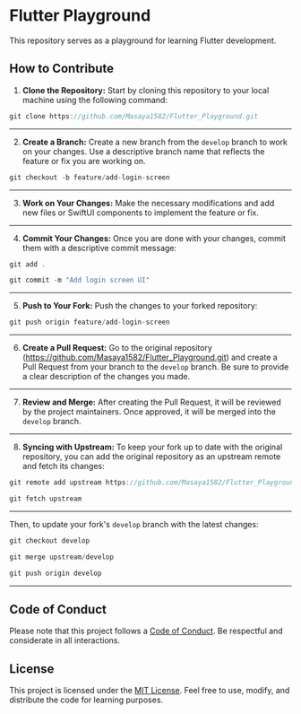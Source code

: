 # Flutter Playground

This repository serves as a playground for learning Flutter development. 

## How to Contribute

1. **Clone the Repository:** Start by cloning this repository to your local machine using the following command:

```swift
git clone https://github.com/Masaya1582/Flutter_Playground.git
```
***
2. **Create a Branch:** Create a new branch from the `develop` branch to work on your changes. Use a descriptive branch name that reflects the feature or fix you are working on.

```swift
git checkout -b feature/add-login-screen
```

***
3. **Work on Your Changes:** Make the necessary modifications and add new files or SwiftUI components to implement the feature or fix.

***
4. **Commit Your Changes:** Once you are done with your changes, commit them with a descriptive commit message:

```dart
git add .
```

```dart
git commit -m "Add login screen UI"
```

***
5. **Push to Your Fork:** Push the changes to your forked repository:

```dart
git push origin feature/add-login-screen
```

***
6. **Create a Pull Request:** Go to the original repository (https://github.com/Masaya1582/Flutter_Playground.git) and create a Pull Request from your branch to the `develop` branch. Be sure to provide a clear description of the changes you made.
***
7. **Review and Merge:** After creating the Pull Request, it will be reviewed by the project maintainers. Once approved, it will be merged into the `develop` branch.
***
8. **Syncing with Upstream:** To keep your fork up to date with the original repository, you can add the original repository as an upstream remote and fetch its changes:

```dart
git remote add upstream https://github.com/Masaya1582/Flutter_Playground.git
```

```dart
git fetch upstream
```

***
Then, to update your fork's `develop` branch with the latest changes:

```dart
git checkout develop
```

```dart
git merge upstream/develop
```

```dart
git push origin develop
```

***
## Code of Conduct

Please note that this project follows a [Code of Conduct](CODE_OF_CONDUCT.md). Be respectful and considerate in all interactions.

## License

This project is licensed under the [MIT License](LICENSE). Feel free to use, modify, and distribute the code for learning purposes.
